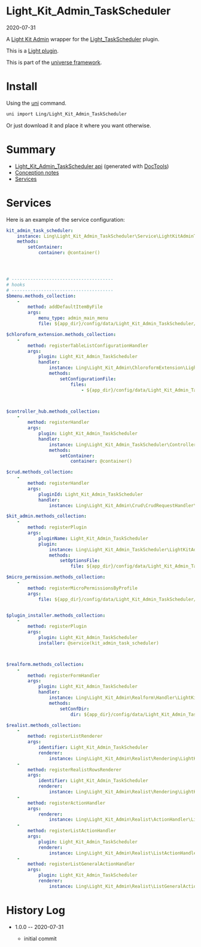 Light_Kit_Admin_TaskScheduler
===========
2020-07-31



A [Light Kit Admin](https://github.com/lingtalfi/Light_Kit_Admin) wrapper for the [Light_TaskScheduler](https://github.com/lingtalfi/Light_TaskScheduler) plugin.




This is a [Light plugin](https://github.com/lingtalfi/Light/blob/master/doc/pages/plugin.md).

This is part of the [universe framework](https://github.com/karayabin/universe-snapshot).


Install
==========
Using the [uni](https://github.com/lingtalfi/universe-naive-importer) command.
```bash
uni import Ling/Light_Kit_Admin_TaskScheduler
```

Or just download it and place it where you want otherwise.






Summary
===========
- [Light_Kit_Admin_TaskScheduler api](https://github.com/lingtalfi/Light_Kit_Admin_TaskScheduler/blob/master/doc/api/Ling/Light_Kit_Admin_TaskScheduler.md) (generated with [DocTools](https://github.com/lingtalfi/DocTools))
- [Conception notes](https://github.com/lingtalfi/Light_Kit_Admin_TaskScheduler/blob/master/doc/pages/conception-notes.md)
- [Services](#services)






Services
=========


Here is an example of the service configuration:

```yaml
kit_admin_task_scheduler:
    instance: Ling\Light_Kit_Admin_TaskScheduler\Service\LightKitAdminTaskSchedulerService
    methods:
        setContainer:
            container: @container()




# --------------------------------------
# hooks
# --------------------------------------
$bmenu.methods_collection:
    -
        method: addDefaultItemByFile
        args:
            menu_type: admin_main_menu
            file: ${app_dir}/config/data/Light_Kit_Admin_TaskScheduler/bmenu/generated/kit_admin_task_scheduler.admin_mainmenu_1.byml

$chloroform_extension.methods_collection:
    -
        method: registerTableListConfigurationHandler
        args:
            plugin: Light_Kit_Admin_TaskScheduler
            handler:
                instance: Ling\Light_Kit_Admin\ChloroformExtension\LightKitAdminTableListConfigurationHandler
                methods:
                    setConfigurationFile:
                        files:
                            - ${app_dir}/config/data/Light_Kit_Admin_TaskScheduler/Light_ChloroformExtension/generated/kit_admin_task_scheduler.table_list.byml



$controller_hub.methods_collection:
    -
        method: registerHandler
        args:
            plugin: Light_Kit_Admin_TaskScheduler
            handler:
                instance: Ling\Light_Kit_Admin_TaskScheduler\ControllerHub\Generated\LightKitAdminTaskSchedulerControllerHubHandler
                methods:
                    setContainer:
                        container: @container()

$crud.methods_collection:
    -
        method: registerHandler
        args:
            pluginId: Light_Kit_Admin_TaskScheduler
            handler:
                instance: Ling\Light_Kit_Admin\Crud\CrudRequestHandler\LightKitAdminCrudRequestHandler

$kit_admin.methods_collection:
    -
        method: registerPlugin
        args:
            pluginName: Light_Kit_Admin_TaskScheduler
            plugin:
                instance: Ling\Light_Kit_Admin_TaskScheduler\LightKitAdminPlugin\Generated\LightKitAdminTaskSchedulerLkaPlugin
                methods:
                    setOptionsFile:
                        file: ${app_dir}/config/data/Light_Kit_Admin_TaskScheduler/Light_Kit_Admin/lka-options.generated.byml

$micro_permission.methods_collection:
    -
        method: registerMicroPermissionsByProfile
        args:
            file: ${app_dir}/config/data/Light_Kit_Admin_TaskScheduler/Light_MicroPermission/kit_admin_task_scheduler.profile.generated.byml


$plugin_installer.methods_collection:
    -
        method: registerPlugin
        args:
            plugin: Light_Kit_Admin_TaskScheduler
            installer: @service(kit_admin_task_scheduler)



$realform.methods_collection:
    -
        method: registerFormHandler
        args:
            plugin: Light_Kit_Admin_TaskScheduler
            handler:
                instance: Ling\Light_Kit_Admin\Realform\Handler\LightKitAdminRealformHandler
                methods:
                    setConfDir:
                        dir: ${app_dir}/config/data/Light_Kit_Admin_TaskScheduler/Light_Realform

$realist.methods_collection:
    -
        method: registerListRenderer
        args:
            identifier: Light_Kit_Admin_TaskScheduler
            renderer:
                instance: Ling\Light_Kit_Admin\Realist\Rendering\LightKitAdminRealistListRenderer
    -
        method: registerRealistRowsRenderer
        args:
            identifier: Light_Kit_Admin_TaskScheduler
            renderer:
                instance: Ling\Light_Kit_Admin\Realist\Rendering\LightKitAdminRealistRowsRenderer
    -
        method: registerActionHandler
        args:
            renderer:
                instance: Ling\Light_Kit_Admin\Realist\ActionHandler\LightKitAdminRealistActionHandler
    -
        method: registerListActionHandler
        args:
            plugin: Light_Kit_Admin_TaskScheduler
            renderer:
                instance: Ling\Light_Kit_Admin\Realist\ListActionHandler\LightKitAdminListActionHandler
    -
        method: registerListGeneralActionHandler
        args:
            plugin: Light_Kit_Admin_TaskScheduler
            renderer:
                instance: Ling\Light_Kit_Admin\Realist\ListGeneralActionHandler\LightKitAdminListGeneralActionHandler


```



History Log
=============

- 1.0.0 -- 2020-07-31

    - initial commit